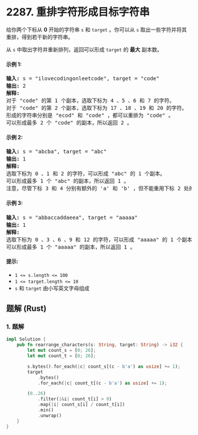 # 2287. 重排字符形成目标字符串
给你两个下标从 **0** 开始的字符串 `s` 和 `target` 。你可以从 `s` 取出一些字符并将其重排，得到若干新的字符串。

从 `s` 中取出字符并重新排列，返回可以形成 `target` 的 **最大** 副本数。

#### 示例 1:
<pre>
<strong>输入:</strong> s = "ilovecodingonleetcode", target = "code"
<strong>输出:</strong> 2
<strong>解释:</strong>
对于 "code" 的第 1 个副本，选取下标为 4 、5 、6 和 7 的字符。
对于 "code" 的第 2 个副本，选取下标为 17 、18 、19 和 20 的字符。
形成的字符串分别是 "ecod" 和 "code" ，都可以重排为 "code" 。
可以形成最多 2 个 "code" 的副本，所以返回 2 。
</pre>

#### 示例 2:
<pre>
<strong>输入:</strong> s = "abcba", target = "abc"
<strong>输出:</strong> 1
<strong>解释:</strong>
选取下标为 0 、1 和 2 的字符，可以形成 "abc" 的 1 个副本。
可以形成最多 1 个 "abc" 的副本，所以返回 1 。
注意，尽管下标 3 和 4 分别有额外的 'a' 和 'b' ，但不能重用下标 2 处的 'c' ，所以无法形成 "abc" 的第 2 个副本。
</pre>

#### 示例 3:
<pre>
<strong>输入:</strong> s = "abbaccaddaeea", target = "aaaaa"
<strong>输出:</strong> 1
<strong>解释:</strong>
选取下标为 0 、3 、6 、9 和 12 的字符，可以形成 "aaaaa" 的 1 个副本。
可以形成最多 1 个 "aaaaa" 的副本，所以返回 1 。
</pre>

#### 提示:
* `1 <= s.length <= 100`
* `1 <= target.length <= 10`
* `s` 和 `target` 由小写英文字母组成

## 题解 (Rust)

### 1. 题解
```Rust
impl Solution {
    pub fn rearrange_characters(s: String, target: String) -> i32 {
        let mut count_s = [0; 26];
        let mut count_t = [0; 26];

        s.bytes().for_each(|c| count_s[(c - b'a') as usize] += 1);
        target
            .bytes()
            .for_each(|c| count_t[(c - b'a') as usize] += 1);

        (0..26)
            .filter(|&i| count_t[i] > 0)
            .map(|i| count_s[i] / count_t[i])
            .min()
            .unwrap()
    }
}
```
